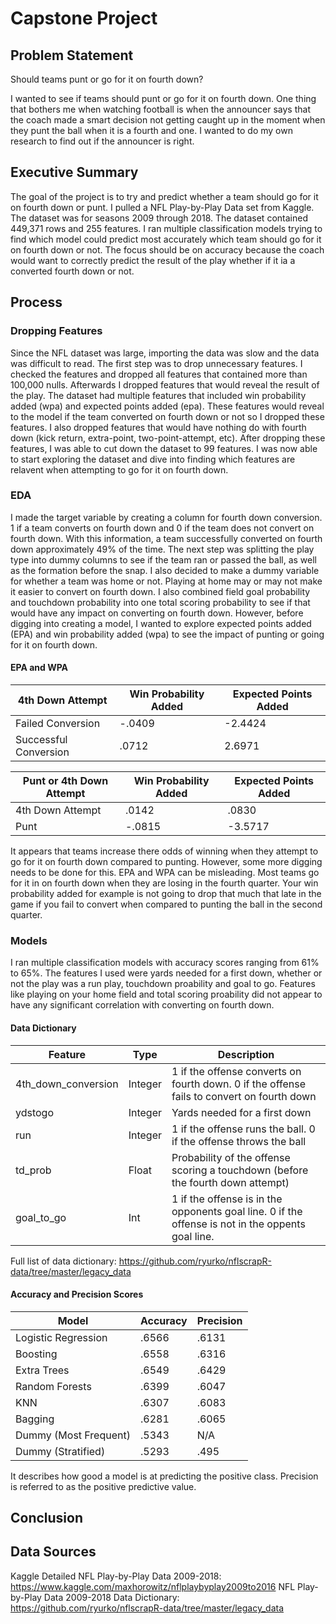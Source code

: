 # Capstone Project

## Problem Statement

Should teams punt or go for it on fourth down?

I wanted to see if teams should punt or go for it on fourth down. One thing that bothers me when watching football is when the announcer says that the coach made a smart decision not getting caught up in the moment when they punt the ball when it is a fourth and one. I wanted to do my own research to find out if the announcer is right. 

## Executive Summary

The goal of the project is to try and predict whether a team should go for it on fourth down or punt. I pulled a NFL Play-by-Play Data set from Kaggle. The dataset was for seasons 2009 through 2018. The dataset contained 449,371 rows and 255 features. I ran multiple classification models trying to find which model could predict most accurately which team should go for it on fourth down or not. The focus should be on accuracy because the coach would want to correctly predict the result of the play whether if it ia a converted fourth down or not. 

## Process

### Dropping Features

Since the NFL dataset was large, importing the data was slow and the data was difficult to read. The first step was to drop unnecessary features. I checked the features and dropped all features that contained more than 100,000 nulls. Afterwards I dropped features that would reveal the result of the play. The dataset had multiple features that included win probability added (wpa) and expected points added (epa). These features would reveal to the model if the team converted on fourth down or not so I dropped these features. I also dropped features that would have nothing do with fourth down (kick return, extra-point, two-point-attempt, etc). After dropping these features, I was able to cut down the dataset to 99 features. I was now able to start exploring the dataset and dive into finding which features are relavent when attempting to go for it on fourth down. 

### EDA

I made the target variable by creating a column for fourth down conversion. 1 if a team converts on fourth down and 0 if the team does not convert on fourth down. With this information, a team successfully converted on fourth down approximately 49% of the time. The next step was splitting the play type into dummy columns to see if the team ran or passed the ball, as well as the formation before the snap. I also decided to make a dummy variable for whether a team was home or not. Playing at home may or may not make it easier to convert on fourth down. I also combined field goal probability and touchdown probability into one total scoring probability to see if that would have any impact on converting on fourth down. However, before digging into creating a model, I wanted to explore expected points added (EPA) and win probability added (wpa) to see the impact of punting or going for it on fourth down.

####  EPA and WPA

| 4th Down Attempt | Win Probability Added | Expected Points Added |
| --- | --- | --- |
| Failed Conversion | -.0409 | -2.4424 |
| Successful Conversion | .0712 | 2.6971 |


| Punt or 4th Down Attempt | Win Probability Added | Expected Points Added |
| --- | --- | --- |
| 4th Down Attempt | .0142 | .0830 |
| Punt | -.0815 | -3.5717 |

It appears that teams increase there odds of winning when they attempt to go for it on fourth down compared to punting. However, some more digging needs to be done for this. EPA and WPA can be misleading. Most teams go for it in on fourth down when they are losing in the fourth quarter. Your win probability added for example is not going to drop that much that late in the game if you fail to convert when compared to punting the ball in the second quarter. 

### Models

I ran multiple classification models with accuracy scores ranging from 61% to 65%. The features I used were yards needed for a first down, whether or not the play was a run play, touchdown proability and goal to go. Features like playing on your home field and total scoring proability did not appear to have any significant correlation with converting on fourth down. 

#### Data Dictionary

| Feature | Type | Description |
| --- | --- | --- |
| 4th_down_conversion | Integer | 1 if the offense converts on fourth down. 0 if the offense fails to convert on fourth down |
| ydstogo | Integer | Yards needed for a first down |
| run | Integer | 1 if the offense runs the ball. 0 if the offense throws the ball |
| td_prob | Float | Probability of the offense scoring a touchdown (before the fourth down attempt) |
| goal_to_go | Int | 1 if the offense is in the opponents goal line. 0 if the offense is not in the oppents goal line. |

Full list of data dictionary: https://github.com/ryurko/nflscrapR-data/tree/master/legacy_data

#### Accuracy and Precision Scores

| Model | Accuracy | Precision |
| --- | --- | --- |
| Logistic Regression | .6566 | .6131 |
| Boosting | .6558 | .6316 |
| Extra Trees | .6549 | .6429 |
| Random Forests | .6399 | .6047 |
| KNN | .6307 | .6083 |
| Bagging | .6281 | .6065 |
| Dummy (Most Frequent) | .5343 | N/A |
| Dummy (Stratified) | .5293 | .495 |

It describes how good a model is at predicting the positive class. Precision is referred to as the positive predictive value.



## Conclusion

## Data Sources
Kaggle Detailed NFL Play-by-Play Data 2009-2018: https://www.kaggle.com/maxhorowitz/nflplaybyplay2009to2016
NFL Play-by-Play Data 2009-2018 Data Dictionary: https://github.com/ryurko/nflscrapR-data/tree/master/legacy_data
